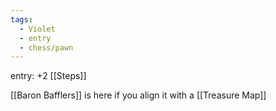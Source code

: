 ```yaml
---
tags:
  - Violet
  - entry
  - chess/pawn
---
```

entry: +2 [[Steps]]

[[Baron Bafflers]] is here if you align it with a [[Treasure Map]]